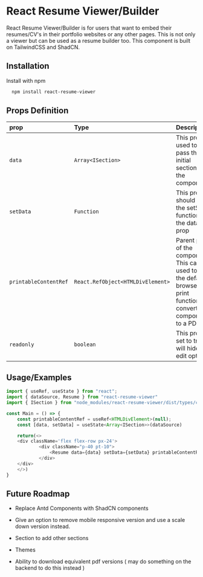 
# React Resume Viewer/Builder

React Resume Viewer/Builder is for users that want to embed their resumes/CV's in their portfolio websites or any other pages. This is not only a viewer but can be used as a resume builder too.
This component is built on TailwindCSS and ShadCN.  

## Installation

Install with npm

```bash
  npm install react-resume-viewer
```
    
## Props Definition

| prop | Type     | Description                | optional? |
| :-------- | :------- | :------------------------- | :------- |
| `data` | `Array<ISection>` | This prop is used to pass the initial sections to the component | No |
| `setData` | `Function` | This prop should be the setState function of the data prop | No |
| `printableContentRef` | `React.RefObject<HTMLDivElement>` | Parent prop of the component. This can be used to use the default browser print function to convert the component to a PDF. | Yes |
| `readonly` | `boolean` | This prop if set to true will hide of edit options | Yes |


## Usage/Examples

```javascript
import { useRef, useState } from "react";
import { dataSource, Resume } from "react-resume-viewer"
import { ISection } from "node_modules/react-resume-viewer/dist/types/components/common/constants/section-consts";

const Main = () => {
    const printableContentRef = useRef<HTMLDivElement>(null);
    const [data, setData] = useState<Array<ISection>>(dataSource)

    return(<>
    <div className='flex flex-row px-24'>
            <div className="p-40 pt-10">
                <Resume data={data} setData={setData} printableContentRef={printableContentRef} />
            </div>
    </div>
    </>)
}
```


## Future Roadmap

- Replace Antd Components with ShadCN components

- Give an option to remove mobile responsive version and use a scale down version instead.

- Section to add other sections 

- Themes

- Ability to download equivalent pdf versions ( may do something on the backend to do this instead )

